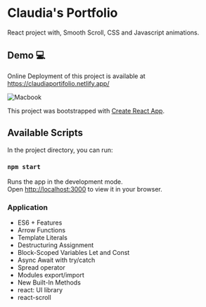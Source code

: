 # Claudia's Portfolio

React project with, Smooth Scroll, CSS and Javascript animations.

## Demo :computer:

Online Deployment of this project is available at https://claudiaportifolio.netlify.app/


![Macbook](https://user-images.githubusercontent.com/55986532/154958423-06d1577f-1241-4f9b-8092-d549438f3c8a.png)

This project was bootstrapped with [Create React App](https://github.com/facebook/create-react-app).

## Available Scripts

In the project directory, you can run:

### `npm start`

Runs the app in the development mode.\
Open [http://localhost:3000](http://localhost:3000) to view it in your browser.

### Application
- ES6 + Features
- Arrow Functions
- Template Literals
- Destructuring Assignment
- Block-Scoped Variables Let and Const
- Async Await with try/catch
- Spread operator
- Modules export/import
- New Built-In Methods
- react: UI library
- react-scroll

